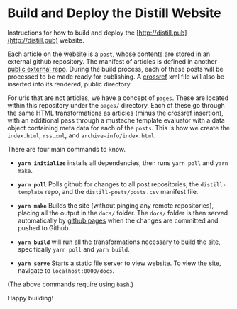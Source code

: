 # Build and Deploy the Distill Website

Instructions for how to build and deploy the [http://distill.pub](http://distill.pub) website.

Each article on the website is a `post`, whose contents are stored in an external github repository. The manifest of articles is defined in another [public external repo](https://github.com/distillpub/posts/blob/master/posts.csv). During the build process, each of these posts will be processed to be made ready for publishing. A [crossref](http://www.crossref.org/) xml file will also be inserted into its rendered, public directory.

For urls that are not articles, we have a concept of `pages`. These are located within this repository under the `pages/` directory. Each of these go through the same HTML transformations as articles (minus the crossref insertion), with an additional pass through a mustache template evaluator with a data object containing meta data for each of the `posts`. This is how we create the `index.html`, `rss.xml`, and `archive-info/index.html`.

There are four main commands to know.

- **`yarn initialize`** installs all dependencies, then runs `yarn poll` and `yarn make`.

- **`yarn poll`** Polls github for changes to all post repositories, the `distill-template` repo, and the `distill-posts/posts.csv` manifest file.

- **`yarn make`** Builds the site (without pinging any remote repositories), placing all the output in the `docs/` folder. The `docs/` folder is then served automatically by [github pages](https://help.github.com/articles/configuring-a-publishing-source-for-github-pages/) when the changes are committed and pushed to Github.

- **`yarn build`** will run all the transformations necessary to build the site, specifically `yarn poll` and `yarn build`.

- **`yarn serve`** Starts a static file server to view website. To view the site, navigate to `localhost:8000/docs`.

(The above commands require using `bash`.)

Happy building!
